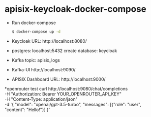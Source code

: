 # apisix-keycloak-docker-compose

* Run docker-compose 
  ```sh
  $ docker-compose up -d
  ```

* Keycloak URL:
http://localhost:8080/

* postgres:
localhost:5432
create database: keycloak

* Kafka
topic: apisix_logs

* Kafka-UI
http://localhost:9090/

* APISIX Dashboard URL:
http://localhost:9000/


*openrouter test
curl http://localhost:9080/chat/completions \
  -H "Authorization: Bearer YOUR_OPENROUTER_API_KEY" \
  -H "Content-Type: application/json" \
  -d '{
    "model": "openai/gpt-3.5-turbo",
    "messages": [{"role": "user", "content": "Hello!"}]
  }'